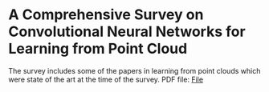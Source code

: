 # A Comprehensive Survey on Convolutional Neural Networks for Learning from Point Cloud

The survey includes some of the papers in learning from point clouds which were state of the art at the time of the survey.
PDF file: [File](Survey_on_CNN_on_Point_clouds.pdf)

